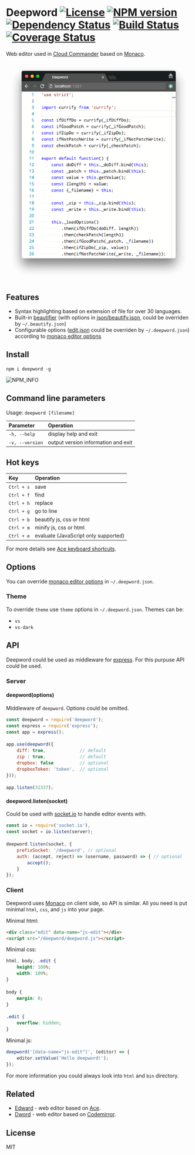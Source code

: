Deepword [![License][LicenseIMGURL]][LicenseURL] [![NPM version][NPMIMGURL]][NPMURL] [![Dependency Status][DependencyStatusIMGURL]][DependencyStatusURL] [![Build Status][BuildStatusIMGURL]][BuildStatusURL] [![Coverage Status][CoverageIMGURL]][CoverageURL]
=======

Web editor used in [Cloud Commander](http://cloudcmd.io) based on [Monaco](https://microsoft.github.io/monaco-editor/ "Monaco").

![Deepword](https://raw.githubusercontent.com/cloudcmd/deepword/master/img/deepword.png "Deepword")

## Features
- Syntax highlighting based on extension of file for over 30 languages.
- Built-in [beautifier][beautifile] (with options in [json/beautify.json][beautify.json], could be overriden by `~/.beautify.json`)
- Configurable options ([edit.json](json/edit.json) could be overriden by `~/.deepword.json`) according to [monaco editor options](https://microsoft.github.io/monaco-editor/api/interfaces/monaco.editor.ieditoroptions.html)

## Install

```
npm i deepword -g
```

![NPM_INFO][NPM_INFO_IMG]

## Command line parameters

Usage: `deepword [filename]`

|Parameter              |Operation
|:----------------------|:--------------------------------------------
| `-h, --help`          | display help and exit
| `-v, --version`       | output version information and exit

## Hot keys
|Key                    |Operation
|:----------------------|:--------------------------------------------
| `Ctrl + s`            | save
| `Ctrl + f`            | find
| `Ctrl + h`            | replace
| `Ctrl + g`            | go to line
| `Ctrl + b`            | beautify js, css or html
| `Ctrl + m`            | minify js, css or html
| `Ctrl + e`            | evaluate (JavaScript only supported)

For more details see [Ace keyboard shortcuts](https://github.com/ajaxorg/ace/wiki/Default-Keyboard-Shortcuts "Ace keyboard shortcuts").

## Options

You can override [monaco editor options](https://microsoft.github.io/monaco-editor/api/interfaces/monaco.editor.ieditoroptions.html) in `~/.deepword.json`.

### Theme

To override `theme` use `theme` options in `~/.deepword.json`. Themes can be:
- `vs`
- `vs-dark`

## API
Deepword could be used as middleware for [express](http://expressjs.com "Express").
For this purpuse API could be used.

### Server

#### deepword(options)
Middleware of `deepword`. Options could be omitted.

```js
const deepword = require('deepword');
const express = require('express');
const app = express();

app.use(deepword({
    diff: true,             // default
    zip : true,             // default
    dropbox: false          // optional
    dropboxToken: 'token',  // optional
}));

app.listen(31337);
```

#### deepword.listen(socket)
Could be used with [socket.io](http://socket.io "Socket.io") to handle editor events with.

```js
const io = require('socket.io'),
const socket = io.listen(server);

deepword.listen(socket, {
    prefixSocket: '/deepword', // optional
    auth: (accept, reject) => (username, password) => { // optional
        accept();
    }
});
```

### Client
Deepword uses [Monaco](https://microsoft.github.io/monaco-editor/ "Monaco") on client side, so API is similar.
All you need is put minimal `html`, `css`, and `js` into your page.

Minimal html:

```html
<div class="edit" data-name="js-edit"></div>
<script src="/deepword/deepword.js"></script>
```

Minimal css:

```css
html, body, .edit {
    height: 100%;
    width: 100%;
}

body {
    margin: 0;
}

.edit {
    overflow: hidden;
}

```

Minimal js:

```js
deepword('[data-name="js-edit"]', (editor) => {
    editor.setValue('Hello deepword!');
});
```
For more information you could always look into `html` and `bin` directory.

## Related

- [Edward](https://github.com/cloudcmd/edward "Edwdard") - web editor based on [Ace](https://ace.c9.io "Ace").
- [Dword](https://github.com/cloudcmd/dword "Dword") - web editor based on [Codemirror](https://codemirror.net "Codemirror").

## License

MIT

[NPMIMGURL]:                https://img.shields.io/npm/v/deepword.svg?style=flat
[DependencyStatusIMGURL]:   https://img.shields.io/david/cloudcmd/deepword.svg?style=flat
[LicenseIMGURL]:            https://img.shields.io/badge/license-MIT-317BF9.svg?style=flat
[NPM_INFO_IMG]:             https://nodei.co/npm/deepword.png?downloads=true&&stars&&downloadRank "npm install deepword"
[NPMURL]:                   https://npmjs.org/package/deepword "npm"
[DependencyStatusURL]:      https://david-dm.org/cloudcmd/deepword "Dependency Status"
[LicenseURL]:               https://tldrlegal.com/license/mit-license "MIT License"

[beautifile]:               https://github.com/coderaiser/node-beautifile "Beautifile"
[beautify.json]:            https://github.com/coderaiser/node-beautifile/tree/master/json/beautify.json "beautify.json"

[CoverageURL]:              https://coveralls.io/github/cloudcmd/deepword?branch=master
[CoverageIMGURL]:           https://coveralls.io/repos/cloudcmd/deepword/badge.svg?branch=master&service=github

[BuildStatusIMGURL]:        https://img.shields.io/travis/cloudcmd/deepword/master.svg?style=flat
[BuildStatusURL]:           https://travis-ci.org/cloudcmd/deepword  "Build Status"

